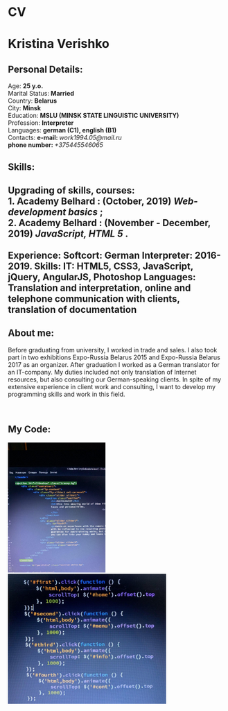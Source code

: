 <!DOCTYPE>
<html>
 <head>
  <meta http-equiv="Content-Type" content="text/html; charset=utf-8">
 </head>

 <body>
 <h1> CV </h1>
  <h1>Kristina Verishko</h1>
 <h2> Personal Details: </h2>
<p>
Age: <b> 25 y.o. </b> <br>
Marital Status: <b> Married </b> <br>
Country: <b> Belarus </b> <br>
City: <b> Minsk </b> <br>
Education: <b> MSLU (MINSK STATE
LINGUISTIC UNIVERSITY) </b> <br>
Profession: <b> Interpreter </b> <br>
Languages: <b> german (C1), english (B1)</b> <br>
 Contacts: <b> e-mail: </b> <i> work1994.05@mail.ru </i>
 <br>
 <b> phone number: </b> <i> +375445546065 </i> </b>
<h2> Skills: <h2>
</p>
<p>
Upgrading of skills, courses:
 <br>
 <b> 1. Academy Belhard </b> : (October, 2019)
 <b><i> Web-development basics </i></b>;
 <br>
 <b> 2. Academy Belhard </b> : (November - December, 2019)
 <b><i> JavaScript, HTML 5 </i></b>.
 <br>
 <br>
 Experience:
 <b>Softcort: German Interpreter: 2016-2019.  </b>
 Skills:
 <b> IT: HTML5, CSS3, JavaScript, jQuery, AngularJS, Photoshop </b>
 <b> Languages: Translation and interpretation, online and telephone communication with clients, translation of documentation</b>
</p>
 <h2> About me: </h2>
 <p> Before graduating from university, I worked in trade and sales. I also took part in two exhibitions Expo-Russia Belarus 2015 and Expo-Russia Belarus 2017 as an organizer. After graduation I worked as a German translator for an IT-company. My duties included not only translation of Internet resources, but also consulting our German-speaking clients. 
In spite of my extensive experience in client work and consulting, I want to develop my programming skills and work in this field.
 </p>
 <br>
 <h2> My Code: </h2>
 <img src= "code1.jpg" height= 300x; />
 <img src= "code2.jpg" height= 300x; />
 </body>
</html>
